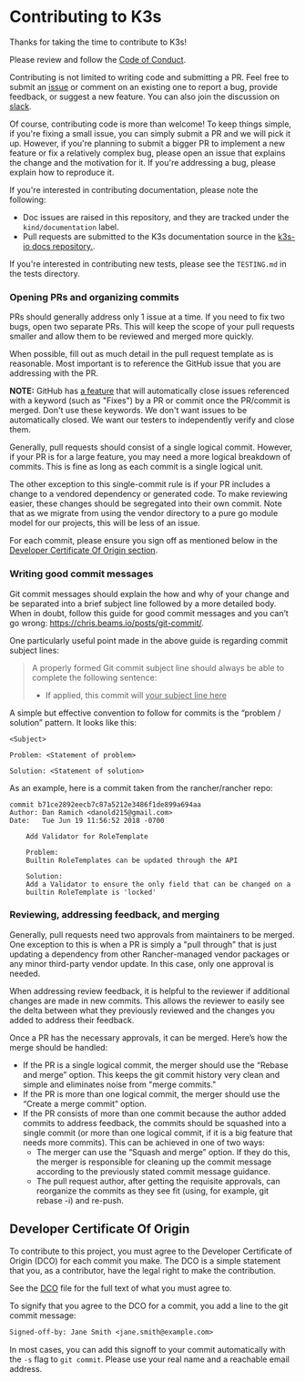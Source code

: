 # Contributing to K3s #

Thanks for taking the time to contribute to K3s!

Please review and follow the [Code of Conduct](https://github.com/k3s-io/k3s/blob/master/CODE_OF_CONDUCT.md).

Contributing is not limited to writing code and submitting a PR. Feel free to submit an [issue](https://github.com/k3s-io/k3s/issues/new/choose) or comment on an existing one to report a bug, provide feedback, or suggest a new feature. You can also join the discussion on [slack](https://slack.rancher.io/).

Of course, contributing code is more than welcome! To keep things simple, if you're fixing a small issue, you can simply submit a PR and we will pick it up. However, if you're planning to submit a bigger PR to implement a new feature or fix a relatively complex bug, please open an issue that explains the change and the motivation for it. If you're addressing a bug, please explain how to reproduce it.

If you're interested in contributing documentation, please note the following:
- Doc issues are raised in this repository, and they are tracked under the `kind/documentation` label.
- Pull requests are submitted to the K3s documentation source in the [k3s-io docs repository.](https://github.com/k3s-io/docs).

If you're interested in contributing new tests, please see the `TESTING.md` in the tests directory.

### Opening PRs and organizing commits
PRs should generally address only 1 issue at a time. If you need to fix two bugs, open two separate PRs. This will keep the scope of your pull requests smaller and allow them to be reviewed and merged more quickly.

When possible, fill out as much detail in the pull request template as is reasonable. Most important is to reference the GitHub issue that you are addressing with the PR.

**NOTE:** GitHub has [a feature](https://docs.github.com/en/github/managing-your-work-on-github/linking-a-pull-request-to-an-issue#linking-a-pull-request-to-an-issue-using-a-keyword) that will automatically close issues referenced with a keyword (such as "Fixes") by a PR or commit once the PR/commit is merged. Don't use these keywords. We don't want issues to be automatically closed. We want our testers to independently verify and close them.

Generally, pull requests should consist of a single logical commit. However, if your PR is for a large feature, you may need a more logical breakdown of commits. This is fine as long as each commit is a single logical unit.

The other exception to this single-commit rule is if your PR includes a change to a vendored dependency or generated code. To make reviewing easier, these changes should be segregated into their own commit. Note that as we migrate from using the vendor directory to a pure go module model for our projects, this will be less of an issue.

For each commit, please ensure you sign off as mentioned below in the [Developer Certificate Of Origin section](#developer-certificate-of-origin).

### Writing good commit messages
Git commit messages should explain the how and why of your change and be separated into a brief subject line followed by a more detailed body. When in doubt, follow this guide for good commit messages and you can’t go wrong: https://chris.beams.io/posts/git-commit/.

One particularly useful point made in the above guide is regarding commit subject lines:

> A properly formed Git commit subject line should always be able to complete the following sentence:
> 
> - If applied, this commit will <ins>your subject line here</ins>

A simple but effective convention to follow for commits is the “problem / solution” pattern. It looks like this:
```
<Subject>

Problem: <Statement of problem>

Solution: <Statement of solution>
```

As an example, here is a commit taken from the rancher/rancher repo:
```
commit b71ce2892eecb7c87a5212e3486f1de899a694aa
Author: Dan Ramich <danold215@gmail.com>
Date:   Tue Jun 19 11:56:52 2018 -0700

    Add Validator for RoleTemplate

    Problem:
    Builtin RoleTemplates can be updated through the API

    Solution:
    Add a Validator to ensure the only field that can be changed on a
    builtin RoleTemplate is 'locked'
```

### Reviewing, addressing feedback, and merging
Generally, pull requests need two approvals from maintainers to be merged. One exception to this is when a PR is simply a "pull through" that is just updating a dependency from other Rancher-managed vendor packages or any minor third-party vendor update. In this case, only one approval is needed.

When addressing review feedback, it is helpful to the reviewer if additional changes are made in new commits. This allows the reviewer to easily see the delta between what they previously reviewed and the changes you added to address their feedback.

Once a PR has the necessary approvals, it can be merged. Here’s how the merge should be handled:
- If the PR is a single logical commit, the merger should use the “Rebase and merge” option. This keeps the git commit history very clean and simple and eliminates noise from "merge commits."
- If the PR is more than one logical commit, the merger should use the “Create a merge commit” option.
- If the PR consists of more than one commit because the author added commits to address feedback, the commits should be squashed into a single commit (or more than one logical commit, if it is a big feature that needs more commits). This can be achieved in one of two ways:
  - The merger can use the “Squash and merge” option. If they do this, the merger is responsible for cleaning up the commit message according to the previously stated commit message guidance.
  - The pull request author, after getting the requisite approvals, can reorganize the commits as they see fit (using, for example, git rebase -i) and re-push.

## Developer Certificate Of Origin ##

To contribute to this project, you must agree to the Developer Certificate of Origin (DCO) for each commit you make. The DCO is a simple statement that you, as a contributor, have the legal right to make the contribution.

See the [DCO](DCO) file for the full text of what you must agree to.

To signify that you agree to the DCO for a commit, you add a line to the git
commit message:

```txt
Signed-off-by: Jane Smith <jane.smith@example.com>
```

In most cases, you can add this signoff to your commit automatically with the
`-s` flag to `git commit`. Please use your real name and a reachable email address.
